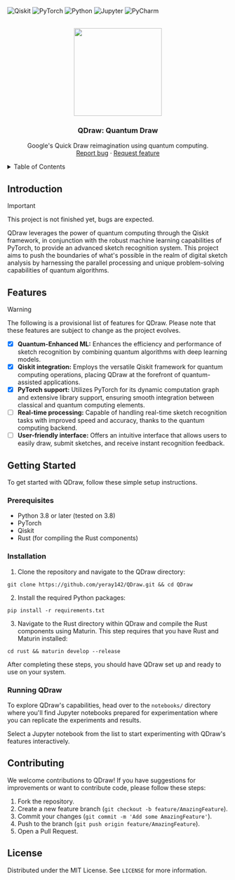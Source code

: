 ![Qiskit](https://img.shields.io/badge/Qiskit-%236929C4.svg?style=for-the-badge&logo=Qiskit&logoColor=white)
![PyTorch](https://img.shields.io/badge/PyTorch-%23EE4C2C.svg?style=for-the-badge&logo=PyTorch&logoColor=white)
![Python](https://img.shields.io/badge/PyThon-3670A0.svg?style=for-the-badge&logo=Python&logoColor=ffdd54)
![Jupyter](https://img.shields.io/badge/Jupyter-%23FA0F00.svg?style=for-the-badge&logo=jupyter&logoColor=white)
![PyCharm](https://img.shields.io/badge/pycharm-143?style=for-the-badge&logo=pycharm&logoColor=black&color=black&labelColor=green)

<p align="center">
    <br>
    <a href="https://example.com/">
        <img src="https://i.imgur.com/wGBaBlS.png" width=200>
    </a>
    <h3 align="center">QDraw: Quantum Draw</h3>
    <p align="center">
        Google's Quick Draw reimagination using quantum computing.
        <br>
        <a href="https://github.com/yeray142/QDraw/issues/new?template=bug.md">Report bug</a>
        ·
        <a href="https://github.com/yeray142/QDraw/issues/new?template=feature.md&labels=feature">Request feature</a>
    </p>
</p>

<!-- TABLE OF CONTENTS -->
<details>
  <summary>Table of Contents</summary>
  <ol>
    <li><a href="#introduction">Introduction</a></li>
    <li><a href="#features">Features</a></li>
    <li><a href="#getting-started">Getting Started</a></li>
    <li><a href="#installation">Contributing</a></li>
    <li><a href="#license">License</a></li>
  </ol>
</details>

## Introduction

> [!IMPORTANT]  
> This project is not finished yet, bugs are expected.

QDraw leverages the power of quantum computing through the Qiskit framework, in conjunction with the robust machine learning capabilities of PyTorch, to provide an advanced sketch recognition system. This project aims to push the boundaries of what's possible in the realm of digital sketch analysis by harnessing the parallel processing and unique problem-solving capabilities of quantum algorithms.

## Features
> [!WARNING]  
> The following is a provisional list of features for QDraw. Please note that these features are subject to change as the project evolves.
- [x] **Quantum-Enhanced ML:** Enhances the efficiency and performance of sketch recognition by combining quantum algorithms with deep learning models.
- [x] **Qiskit integration:** Employs the versatile Qiskit framework for quantum computing operations, placing QDraw at the forefront of quantum-assisted applications.
- [x] **PyTorch support:** Utilizes PyTorch for its dynamic computation graph and extensive library support, ensuring smooth integration between classical and quantum computing elements.
- [ ] **Real-time processing:** Capable of handling real-time sketch recognition tasks with improved speed and accuracy, thanks to the quantum computing backend.
- [ ] **User-friendly interface:** Offers an intuitive interface that allows users to easily draw, submit sketches, and receive instant recognition feedback.

## Getting Started

To get started with QDraw, follow these simple setup instructions.

### Prerequisites

- Python 3.8 or later (tested on 3.8)
- PyTorch
- Qiskit
- Rust (for compiling the Rust components)

### Installation

1. Clone the repository and navigate to the QDraw directory:
```
git clone https://github.com/yeray142/QDraw.git && cd QDraw
```
2. Install the required Python packages:
```
pip install -r requirements.txt
```
3. Navigate to the Rust directory within QDraw and compile the Rust components using Maturin. This step requires that you have Rust and Maturin installed:
```
cd rust && maturin develop --release
```
After completing these steps, you should have QDraw set up and ready to use on your system.

### Running QDraw

To explore QDraw's capabilities, head over to the `notebooks/` directory where you'll find Jupyter notebooks prepared for experimentation where you can replicate the experiments and results. 

Select a Jupyter notebook from the list to start experimenting with QDraw's features interactively.

## Contributing

We welcome contributions to QDraw! If you have suggestions for improvements or want to contribute code, please follow these steps:

1. Fork the repository.
2. Create a new feature branch (`git checkout -b feature/AmazingFeature`).
3. Commit your changes (`git commit -m 'Add some AmazingFeature'`).
4. Push to the branch (`git push origin feature/AmazingFeature`).
5. Open a Pull Request.

## License

Distributed under the MIT License. See `LICENSE` for more information.
